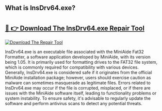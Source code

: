 ## What is InsDrv64.exe? 

# <h2><a href="https://exedetect.com/download.php?InsDrv64.exe">🔗 👉 Download The InsDrv64.exe Repair Tool</a></h2>

[![Download The Repair Tool](https://exedetect.com/download-button.jpg)](https://exedetect.com/download.php?InsDrv64.exe)

InsDrv64.exe is an executable file associated with the MiniAide Fat32 Formatter, a software application developed by MiniAide, with its version being 1.05. It is primarily used for formatting drives to the FAT32 file system, which is commonly required for compatibility with various devices. Generally, InsDrv64.exe is considered safe if it originates from the official MiniAide installation package; however, users should exercise caution as malware can sometimes masquerade as legitimate files. Errors related to InsDrv64.exe may occur if the file is corrupted, misplaced, or if there are issues with the MiniAide software itself, leading to functionality problems or system instability. To ensure safety, it's advisable to regularly update the software and perform antivirus scans to detect any potential threats.